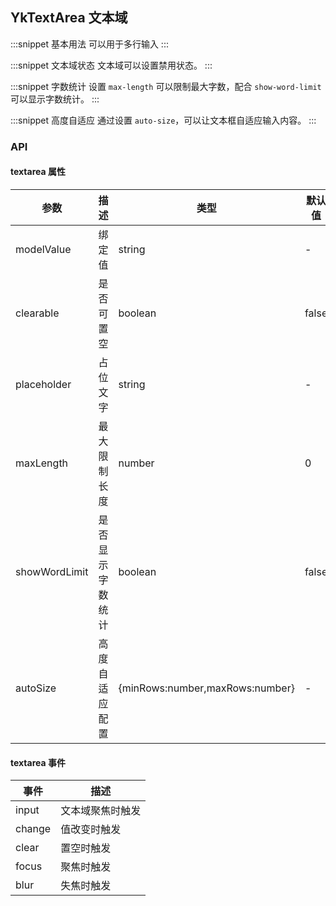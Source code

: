 ## YkTextArea 文本域

:::snippet
基本用法
可以用于多行输入
<TextAreaPrimary/>
:::

:::snippet
文本域状态
文本域可以设置禁用状态。
<TextAreaStatus/>
:::

:::snippet
字数统计
设置 `max-length` 可以限制最大字数，配合 `show-word-limit` 可以显示字数统计。
<TextAreaLimit/>
:::

:::snippet
高度自适应
通过设置 `auto-size`，可以让文本框自适应输入内容。
<TextAreaAuto/>
:::

### API

#### textarea 属性

| 参数          | 描述             | 类型                            | 默认值 |
| ------------- | ---------------- | ------------------------------- | ------ |
| modelValue    | 绑定值           | string                          | -      |
| clearable     | 是否可置空       | boolean                         | false  |
| placeholder   | 占位文字         | string                          | -      |
| maxLength     | 最大限制长度     | number                          | 0      |
| showWordLimit | 是否显示字数统计 | boolean                         | false  |
| autoSize      | 高度自适应配置   | {minRows:number,maxRows:number} | -      |

#### textarea 事件

| 事件   | 描述             |
| ------ | ---------------- |
| input  | 文本域聚焦时触发 |
| change | 值改变时触发     |
| clear  | 置空时触发       |
| focus  | 聚焦时触发       |
| blur   | 失焦时触发       |
